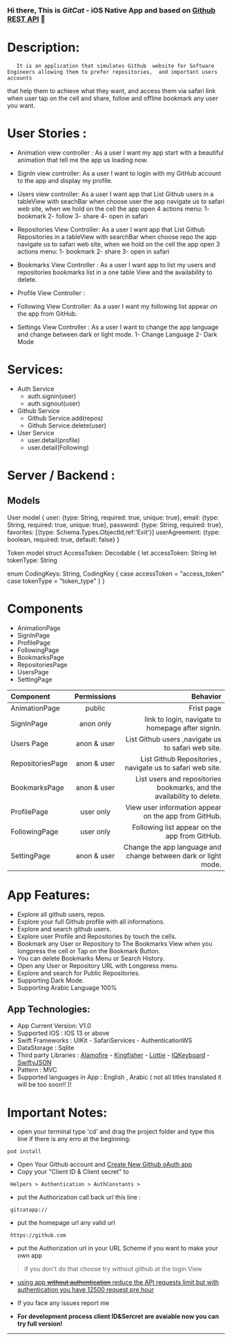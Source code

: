 ### Hi there, This is ***GitCat*** - iOS Native App and based on [Github REST API][website] 👋


# Description: 

       It is an application that simulates Github  website for Software Engineers allowing them to prefer repositories,  and important users accounts
   that help them to achieve what they want, and access them via safari link when user tap on the cell and share, follow and offline bookmark any user you want.

# User Stories :

* Animation view controller : As a user I want my app start with a beautiful animation that tell me the app us loading now.
* SignIn  view controller: As a user I want to login with my GitHub account to the app and display my profile.
* Users view controller:   As a user I want app that List Github users in a tableView with seachBar when choose user the app navigate us to safari web site,  when we hold on the cell the app open 4 actions menu:
                          1- bookmark 
                          2- follow
                          3- share
                          4- open in safari

* Repositories View Controller: As a user I want app that List Github Repositories in a tableView with searchBar when choose repo the app navigate us to safari web site, 
when we hold on the cell the app open 3 actions menu:
                         1- bookmark
                         2- share
                         3- open in safari

* Bookmarks View Controller : As a user I want app to list my users and repositories bookmarks list in a one table View and the availability to delete. 
* Profile View Controller :  
* Following View Controller: As a user I want my following list appear on the app from GitHub.
* Settings View Controller : As a user I want to change the app language and change between dark or light mode.
                         1- Change Language
                         2- Dark Mode


# Services:

* Auth Service
    * auth.signin(user)
    * auth.signout(user)
* Github Service
    * Github Service.add(repos)
    * Github Service.delete(user)
* User Service
    * user.detail(profile)
    * user.detail(Following)



# Server / Backend :
## Models

User model
{
  user: {type: String, required: true, unique: true},
  email: {type: String, required: true, unique: true},
  password: {type: String, required: true},
  favorites: [{type: Schema.Types.ObjectId,ref:'Exit'}]
  userAgreement: {type: boolean, required: true, default: false}
}

Token model
struct AccessToken: Decodable {
  let accessToken: String
  let tokenType: String

  enum CodingKeys: String, CodingKey {
    case accessToken = "access_token"
    case tokenType = "token_type"
  }
}



# Components

* AnimationPage 
* SignInPage
* ProfilePage
* FollowingPage
* BookmarksPage
* RepositoriesPage
* UsersPage
* SettingPage

| Component        | Permissions | Behavior |
| :---             |     :---:   |   ---:  |
| AnimationPage    | public      | Frist page |
| SignInPage       | anon only   | link to login, navigate to homepage after signIn.|
| Users Page       | anon & user | List Github users  ,navigate us to safari web site.|
| RepositoriesPage | anon & user | List Github Repositories , navigate us to safari web site.|
| BookmarksPage    | anon & user | List users and repositories bookmarks, and the availability to delete.|
| ProfilePage      | user only   | View user information appear on the app from GitHub.| 
| FollowingPage    | user only   | Following list appear on the app from GitHub.|
| SettingPage      | anon & user | Change the app language and change between dark or light mode.|


# App Features: 

- Explore all github users, repos.
- Explore your full Github profile with all informations.
- Explore and search github users.
- Explore  user Profile and Repositories by touch the cells.
- Bookmark any User or Repository  to The Bookmarks View when you longpress the cell or Tap on the Bookmark Button.
- You can delete Bookmarks Menu or Search History. 
- Open any User or Repository URL with Longpress menu.
- Explore and search for Public Repositories.
- Supporting Dark Mode.
- Supporting Arabic Language 100%

 ## App Technologies:
 
* App Current Version: V1.0
* Supported IOS : IOS 13 or above
* Swift Frameworks : UIKit - SafariServices - AuthenticationWS 
* DataStorage : Sqlite
* Third party Libraries : [Alamofire][Alamofire] - [Kingfisher][Kingfisher] - [Lottie][Lottie] - [IQKeyboard][IQKeyboard] - [SwiftyJSON][SwiftyJSON]
* Pattern : MVC
* Supported languages in App : English , Arabic ( not all titles translated it will be too soon!! )!

# Important Notes:
  
- open your terminal type 'cd' and drag the project folder and type this line if there is any erro at the beginning:
```
pod install
```
- Open Your Github account and  [Create New Github oAuth app][gitapp]
- Copy your "Client ID & Client secret" to
```
 Helpers > Authentication > AuthConstants >
```
- put the Authorization call back url this line :
```
 gitcatapp://
```
- put the homepage url any valid url
```
 https://github.com
```
- put the Authorization url in your URL Scheme if you want to make your own app
> if you don't do that choose try without github at the login View

- [using app ~~without authentication~~ reduce the API requests limit but with authentication you have 12500 request pre hour][githublink]

- If you face any issues report me

- **For development process client ID&Sercret are avaiable now you can try full version!**
*****************************************

[website]: https://docs.github.com/en/rest/guides
[gitapp]:  https://github.com/settings/applications/new
[githublink]:  https://docs.github.com/en/developers/apps/rate-limits-for-github-apps
[Alamofire]: https://cocoapods.org/pods/Alamofire
[Kingfisher]: https://cocoapods.org/pods/Kingfisher
[Lottie]: https://cocoapods.org/pods/lottie-ios
[IQKeyboard]: https://cocoapods.org/pods/IQKeyboardManagerSwift
[SkeletonView]: https://cocoapods.org/pods/SkeletonView
[SwiftyJSON]: https://cocoapods.org/pods/SwiftyJSON
[JGProgressHUD]: https://cocoapods.org/pods/JGProgressHUD
[Swift 5.3]: https://developer.apple.com/swift/
